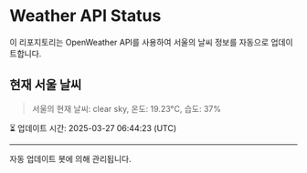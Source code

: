 
# Weather API Status

이 리포지토리는 OpenWeather API를 사용하여 서울의 날씨 정보를 자동으로 업데이트합니다.

## 현재 서울 날씨
> 서울의 현재 날씨: clear sky, 온도: 19.23°C, 습도: 37%

⏳ 업데이트 시간: 2025-03-27 06:44:23 (UTC)

---
자동 업데이트 봇에 의해 관리됩니다.
